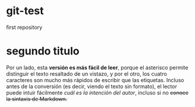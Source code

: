 # git-test
first repository
# segundo titulo
Por un lado, esta **versión es más fácil de leer**, porque el asterisco permite distinguir el texto resaltado de un vistazo, y por el otro, los cuatro caracteres son mucho más rápidos de escribir que las etiquetas. Incluso antes de la conversión (es decir, viendo el texto sin formato), el lector puede intuir fácilmente *cuál es la intención del autor*, incluso si no ~~conoce la sintaxis de Markdown.~~


